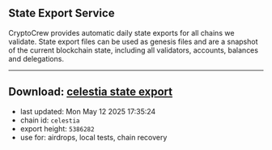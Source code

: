 ## State Export Service
CryptoCrew provides automatic daily state exports for all chains we validate. State export files can be used as genesis files and are a snapshot of the current blockchain state, including all validators, accounts, balances and delegations.

---
**Download: [celestia state export](https://dl-eu2.ccvalidators.com/SERVICE/celestia/celestia_export_5386282.json)**
---

- last updated: Mon May 12 2025 17:35:24
- chain id: `celestia`
- export height: `5386282`
- use for: airdrops, local tests, chain recovery
